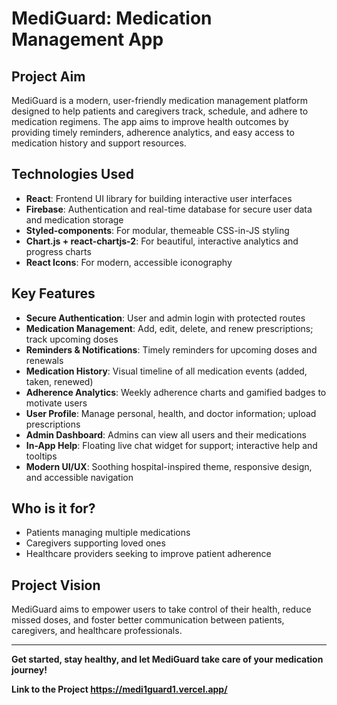 # MediGuard: Medication Management App

## Project Aim

MediGuard is a modern, user-friendly medication management platform designed to help patients and caregivers track, schedule, and adhere to medication regimens. The app aims to improve health outcomes by providing timely reminders, adherence analytics, and easy access to medication history and support resources.

## Technologies Used

- **React**: Frontend UI library for building interactive user interfaces
- **Firebase**: Authentication and real-time database for secure user data and medication storage
- **Styled-components**: For modular, themeable CSS-in-JS styling
- **Chart.js + react-chartjs-2**: For beautiful, interactive analytics and progress charts
- **React Icons**: For modern, accessible iconography

## Key Features

- **Secure Authentication**: User and admin login with protected routes
- **Medication Management**: Add, edit, delete, and renew prescriptions; track upcoming doses
- **Reminders & Notifications**: Timely reminders for upcoming doses and renewals
- **Medication History**: Visual timeline of all medication events (added, taken, renewed)
- **Adherence Analytics**: Weekly adherence charts and gamified badges to motivate users
- **User Profile**: Manage personal, health, and doctor information; upload prescriptions
- **Admin Dashboard**: Admins can view all users and their medications
- **In-App Help**: Floating live chat widget for support; interactive help and tooltips
- **Modern UI/UX**: Soothing hospital-inspired theme, responsive design, and accessible navigation

## Who is it for?

- Patients managing multiple medications
- Caregivers supporting loved ones
- Healthcare providers seeking to improve patient adherence

## Project Vision

MediGuard aims to empower users to take control of their health, reduce missed doses, and foster better communication between patients, caregivers, and healthcare professionals.

---

**Get started, stay healthy, and let MediGuard take care of your medication journey!**


**Link to the Project https://medi1guard1.vercel.app/**
